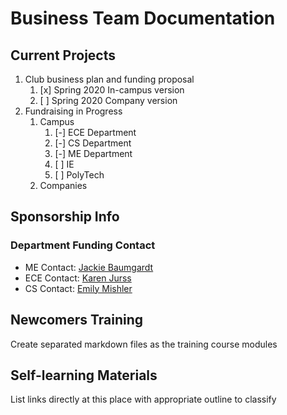 # Business Team Documentation

## Current Projects

1. Club business plan and funding proposal
   1. [x] Spring 2020 In-campus version
   2. [ ] Spring 2020 Company version
2. Fundraising in Progress
   1. Campus
      1. [-] ECE Department
      2. [-] CS Department
      3. [-] ME Department
      4. [ ] IE
      5. [ ] PolyTech
   2. Companies

## Sponsorship Info

### Department Funding Contact

* ME Contact: [Jackie Baumgardt](jackieb@purdue.edu)
* ECE Contact: [Karen Jurss](kjurss@purdue.edu)
* CS Contact: [Emily Mishler](egmishler@purdue.edu)

## Newcomers Training

Create separated markdown files as the training course modules

## Self-learning Materials

List links directly at this place with appropriate outline to classify 
